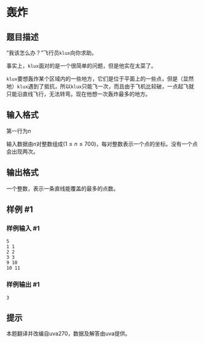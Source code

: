 # 轰炸

## 题目描述

“我该怎么办？”飞行员`klux`向你求助。

事实上，`klux`面对的是一个很简单的问题，但是他实在太菜了。

`klux`要想轰炸某个区域内的一些地方，它们是位于平面上的一些点，但是（显然地）`klux`遇到了抵抗，所以`klux`只能飞一次，而且由于飞机比较破，一点起飞就只能沿直线飞行，无法转弯。现在他想一次轰炸最多的地方。


## 输入格式

第一行为$n$

输入数据由$n$对整数组成$(1 \le n \le700)$，每对整数表示一个点的坐标。没有一个点会出现两次。


## 输出格式

一个整数，表示一条直线能覆盖的最多的点数。


## 样例 #1

### 样例输入 #1
```
5
1 1
2 2
3 3
9 10
10 11
```

### 样例输出 #1

```
3
```

## 提示

本题翻译并改编自uva270，数据及解答由uva提供。

